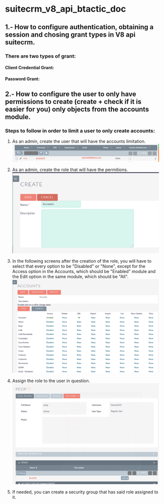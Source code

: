 # suitecrm_v8_api_btactic_doc

## 1.-  How to configure authentication, obtaining a session and chosing grant types in V8 api suitecrm.

<h3>There are two types of grant:</h3>

<h4>Client Credential Grant:</h4>

<h4>Password Grant:</h4>



## 2.- How to configure the user to only have permissions to create (create + check if it is easier for you) only objects from the accounts module.

<h3> Steps to follow in order to limit a user to only create accounts: </h3>

1. As an admin, create the user that will have the accounts limitation.
![Point 2 1](https://github.com/btactic/suitecrm_v8_api_btactic_doc/blob/master/images/Point_2_1.png)

2. As an admin, create the role that will have the permitions.
![Point 2 2](https://github.com/btactic/suitecrm_v8_api_btactic_doc/blob/master/images/Point_2_2.png)

3. In the following screens after the creation of the role, you will have to select that every option to be "Disabled" or "None", except for the Access option in the Accounts, which should be "Enabled" module and the Edit option in the same module, which should be "All".
![Point 2 3](https://github.com/btactic/suitecrm_v8_api_btactic_doc/blob/master/images/Point_2_3.png)

4. Assign the role to the user in question.
![Point 2 4](https://github.com/btactic/suitecrm_v8_api_btactic_doc/blob/master/images/Point_2_4.png)

5. If needed, you can create a security group that has said role assigned to it.
